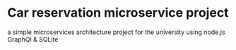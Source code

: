 # Car reservation microservice project
a simple microservices architecture project for the university using node.js GraphQl &amp; SQLite

